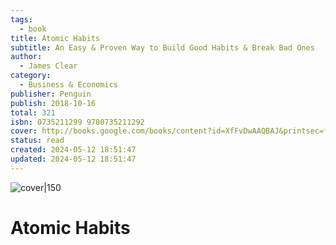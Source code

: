 ```yaml
---
tags:
  - book
title: Atomic Habits
subtitle: An Easy & Proven Way to Build Good Habits & Break Bad Ones
author:
  - James Clear
category:
  - Business & Economics
publisher: Penguin
publish: 2018-10-16
total: 321
isbn: 0735211299 9780735211292
cover: http://books.google.com/books/content?id=XfFvDwAAQBAJ&printsec=frontcover&img=1&zoom=1&source=gbs_api
status: read
created: 2024-05-12 18:51:47
updated: 2024-05-12 18:51:47
---
```


![cover|150](http://books.google.com/books/content?id=XfFvDwAAQBAJ&printsec=frontcover&img=1&zoom=1&source=gbs_api)
# Atomic Habits